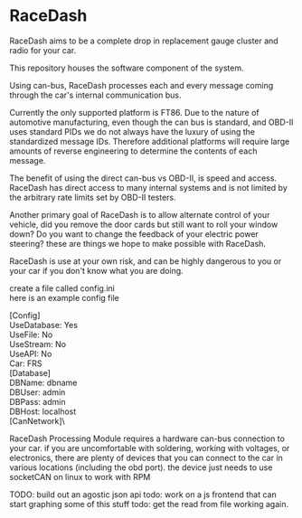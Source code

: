 # RaceDash

RaceDash aims to be a complete drop in replacement gauge cluster and radio for your car.

This repository houses the software component of the system.

Using can-bus, RaceDash processes each and every message coming through the car's internal communication bus.

Currently the only supported platform is FT86. Due to the nature of automotive manufacturing, even though the can bus is standard, and OBD-II uses standard PIDs 
we do not always have the luxury of using the standardized message IDs. Therefore additional platforms will require large amounts of reverse engineering to determine 
the contents of each message.

The benefit of using the direct can-bus vs OBD-II, is speed and access. RaceDash has direct access to many internal systems and is not limited by the arbitrary rate limits 
set by OBD-II testers.

Another primary goal of RaceDash is to allow alternate control of your vehicle, did you remove the door cards but still want to roll your window down?
Do you want to change the feedback of your electric power steering? these are things we hope to make possible with RaceDash.

RaceDash is use at your own risk, and can be highly dangerous to you or your car if you don't know what you are doing.

create a file called config.ini\
here is an example config file

[Config]\
UseDatabase: Yes\
UseFile: No\
UseStream: No\
UseAPI: No\
Car: FRS\
[Database]\
DBName: dbname\
DBUser: admin\
DBPass: admin\
DBHost: localhost\
[CanNetwork]\

RaceDash Processing Module requires a hardware can-bus connection to your car. if you are uncomfortable with soldering, working with voltages, or electronics, there are plenty of devices that you can connect to the car in various locations (including the obd port). the device just needs to use socketCAN on linux to work with RPM


TODO: build out an agostic json api
todo: work on a js frontend that can start graphing some of this stuff
todo: get the read from file working again.
